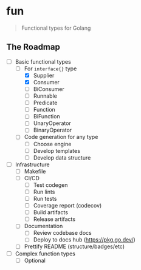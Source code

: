 # fun

> Functional types for Golang

## The Roadmap

- [ ] Basic functional types
  - [ ] For `interface{}` type  
    - [x] Supplier
    - [x] Consumer
    - [ ] BiConsumer
    - [ ] Runnable
    - [ ] Predicate
    - [ ] Function
    - [ ] BiFunction
    - [ ] UnaryOperator
    - [ ] BinaryOperator
  - [ ] Code generation for any type
    - [ ] Choose engine
    - [ ] Develop templates
    - [ ] Develop data structure
- [ ] Infrastructure  
  - [ ] Makefile
  - [ ] CI/CD
    - [ ] Test codegen
    - [ ] Run lints
    - [ ] Run tests
    - [ ] Coverage report (codecov)
    - [ ] Build artifacts
    - [ ] Release artifacts
  - [ ] Documentation
    - [ ] Review codebase docs
    - [ ] Deploy to docs hub (https://pkg.go.dev/)
  - [ ] Prettify README (structure/badges/etc)
- [ ] Complex function types
  - [ ] Optional

